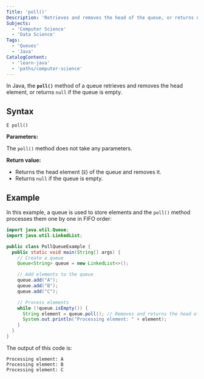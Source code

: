 ```yaml
---
Title: 'poll()'
Description: 'Retrieves and removes the head of the queue, or returns null if the queue is empty.'
Subjects: 
  - 'Computer Science'
  - 'Data Science'
Tags:
  - 'Queues'
  - 'Java'
CatalogContent:
  - 'learn-java'
  - 'paths/computer-science'
---
```


In Java, the **`poll()`** method of a queue retrieves and removes the head element, or returns `null` if the queue is empty.

## Syntax

```pseudo
E poll()
```

**Parameters:**

The `poll()` method does not take any parameters.

**Return value:**

- Returns the head element (`E`) of the queue and removes it.
- Returns `null` if the queue is empty.

## Example

In this example, a queue is used to store elements and the `poll()` method processes them one by one in FIFO order:

```java
import java.util.Queue;
import java.util.LinkedList;

public class PollQueueExample {
  public static void main(String[] args) {
    // Create a queue
    Queue<String> queue = new LinkedList<>();

    // Add elements to the queue
    queue.add("A");
    queue.add("B");
    queue.add("C");

    // Process elements
    while (!queue.isEmpty()) {
      String element = queue.poll(); // Removes and returns the head of the queue
      System.out.println("Processing element: " + element);
    }
  }
}
```

The output of this code is:

```shell
Processing element: A
Processing element: B
Processing element: C
```

